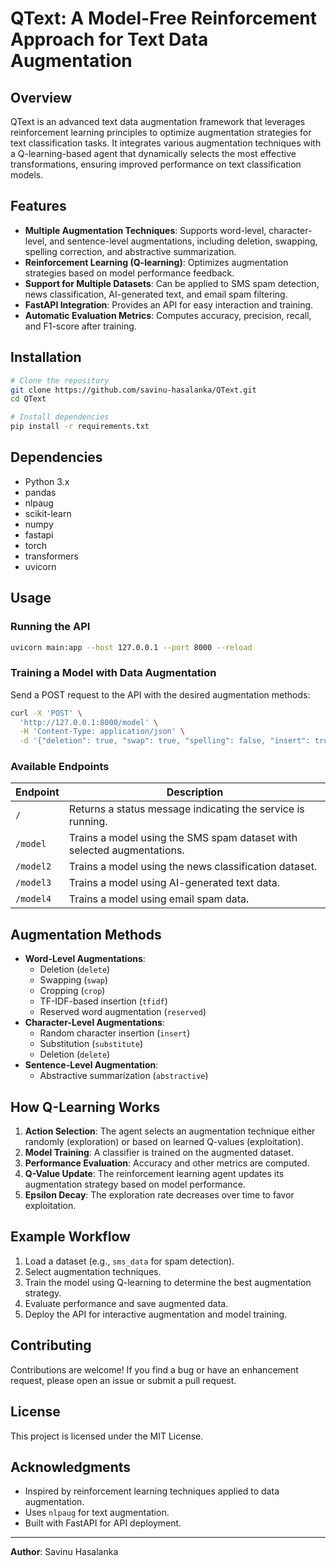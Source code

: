 # QText: A Model-Free Reinforcement Approach for Text Data Augmentation

## Overview
QText is an advanced text data augmentation framework that leverages reinforcement learning principles to optimize augmentation strategies for text classification tasks. It integrates various augmentation techniques with a Q-learning-based agent that dynamically selects the most effective transformations, ensuring improved performance on text classification models.

## Features
- **Multiple Augmentation Techniques**: Supports word-level, character-level, and sentence-level augmentations, including deletion, swapping, spelling correction, and abstractive summarization.
- **Reinforcement Learning (Q-learning)**: Optimizes augmentation strategies based on model performance feedback.
- **Support for Multiple Datasets**: Can be applied to SMS spam detection, news classification, AI-generated text, and email spam filtering.
- **FastAPI Integration**: Provides an API for easy interaction and training.
- **Automatic Evaluation Metrics**: Computes accuracy, precision, recall, and F1-score after training.

## Installation
```sh
# Clone the repository
git clone https://github.com/savinu-hasalanka/QText.git
cd QText

# Install dependencies
pip install -r requirements.txt
```

## Dependencies
- Python 3.x
- pandas
- nlpaug
- scikit-learn
- numpy
- fastapi
- torch
- transformers
- uvicorn

## Usage
### Running the API
```sh
uvicorn main:app --host 127.0.0.1 --port 8000 --reload
```

### Training a Model with Data Augmentation
Send a POST request to the API with the desired augmentation methods:
```sh
curl -X 'POST' \
  'http://127.0.0.1:8000/model' \
  -H 'Content-Type: application/json' \
  -d '{"deletion": true, "swap": true, "spelling": false, "insert": true}'
```

### Available Endpoints
| Endpoint       | Description |
|---------------|-------------|
| `/`           | Returns a status message indicating the service is running. |
| `/model`      | Trains a model using the SMS spam dataset with selected augmentations. |
| `/model2`     | Trains a model using the news classification dataset. |
| `/model3`     | Trains a model using AI-generated text data. |
| `/model4`     | Trains a model using email spam data. |

## Augmentation Methods
- **Word-Level Augmentations**:
  - Deletion (`delete`)
  - Swapping (`swap`)
  - Cropping (`crop`)
  - TF-IDF-based insertion (`tfidf`)
  - Reserved word augmentation (`reserved`)
- **Character-Level Augmentations**:
  - Random character insertion (`insert`)
  - Substitution (`substitute`)
  - Deletion (`delete`)
- **Sentence-Level Augmentation**:
  - Abstractive summarization (`abstractive`)

## How Q-Learning Works
1. **Action Selection**: The agent selects an augmentation technique either randomly (exploration) or based on learned Q-values (exploitation).
2. **Model Training**: A classifier is trained on the augmented dataset.
3. **Performance Evaluation**: Accuracy and other metrics are computed.
4. **Q-Value Update**: The reinforcement learning agent updates its augmentation strategy based on model performance.
5. **Epsilon Decay**: The exploration rate decreases over time to favor exploitation.

## Example Workflow
1. Load a dataset (e.g., `sms_data` for spam detection).
2. Select augmentation techniques.
3. Train the model using Q-learning to determine the best augmentation strategy.
4. Evaluate performance and save augmented data.
5. Deploy the API for interactive augmentation and model training.

## Contributing
Contributions are welcome! If you find a bug or have an enhancement request, please open an issue or submit a pull request.

## License
This project is licensed under the MIT License.

## Acknowledgments
- Inspired by reinforcement learning techniques applied to data augmentation.
- Uses `nlpaug` for text augmentation.
- Built with FastAPI for API deployment.

---
**Author**: Savinu Hasalanka  

